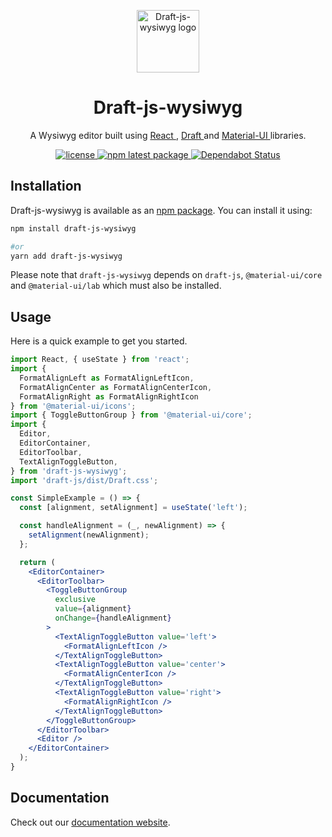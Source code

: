<p align="center">
  <a href="https://draft-js-wysiwyg.com">
    <img width="100" src="https://draft-js-wysiwyg.com/static/logo.svg" alt="Draft-js-wysiwyg logo" />
  </a>
</p>
<h1 align="center">
  Draft-js-wysiwyg
</h1>
<p align="center">
A Wysiwyg editor built using
  <a href="https://reactjs.org/">
    React
  </a>,
  <a href="https://draftjs.org">
    Draft
  </a>
  and
  <a href="https://material-ui.com/">
    Material-UI
  </a>
  libraries.
</p>
<p align="center">
  <a href="https://github.com/romainleduc/draft-js-wysiwyg/blob/master/LICENSE">
    <img src="https://img.shields.io/badge/license-MIT-blue.svg" alt="license" />
  </a>
  <a href="https://www.npmjs.com/package/draft-js-wysiwyg">
    <img src="https://img.shields.io/npm/v/draft-js-wysiwyg/latest.svg" alt="npm latest package" />
  </a>
    <a href="https://dependabot.com">
    <img src="https://api.dependabot.com/badges/status?host=github&repo=romainleduc/draft-js-wysiwyg" alt="Dependabot Status" />
  </a>
</p>

## Installation

Draft-js-wysiwyg is available as an [npm package](https://www.npmjs.com/package/draft-js-wysiwyg). You can install it using:

```sh
npm install draft-js-wysiwyg

#or
yarn add draft-js-wysiwyg
```

Please note that `draft-js-wysiwyg` depends on `draft-js`, `@material-ui/core` and `@material-ui/lab` which must also be installed.

## Usage

Here is a quick example to get you started.

```jsx
import React, { useState } from 'react';
import {
  FormatAlignLeft as FormatAlignLeftIcon,
  FormatAlignCenter as FormatAlignCenterIcon,
  FormatAlignRight as FormatAlignRightIcon
} from '@material-ui/icons';
import { ToggleButtonGroup } from '@material-ui/core';
import {
  Editor,
  EditorContainer,
  EditorToolbar,
  TextAlignToggleButton,
} from 'draft-js-wysiwyg';
import 'draft-js/dist/Draft.css';

const SimpleExample = () => {
  const [alignment, setAlignment] = useState('left');

  const handleAlignment = (_, newAlignment) => {
    setAlignment(newAlignment);
  };

  return (
    <EditorContainer>
      <EditorToolbar>
        <ToggleButtonGroup
          exclusive
          value={alignment}
          onChange={handleAlignment}
        >
          <TextAlignToggleButton value='left'>
            <FormatAlignLeftIcon />
          </TextAlignToggleButton>
          <TextAlignToggleButton value='center'>
            <FormatAlignCenterIcon />
          </TextAlignToggleButton>
          <TextAlignToggleButton value='right'>
            <FormatAlignRightIcon />
          </TextAlignToggleButton>
        </ToggleButtonGroup>
      </EditorToolbar>
      <Editor />
    </EditorContainer>
  );
}
```

## Documentation

Check out our [documentation website](https://draft-js-wysiwyg.com).
